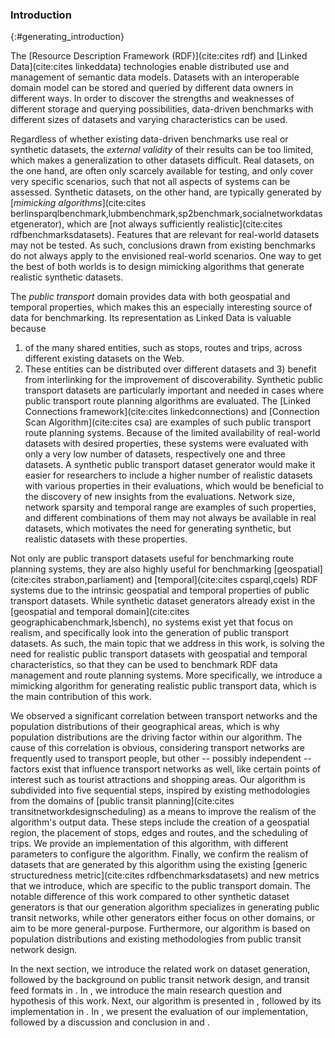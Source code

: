 ### Introduction
{:#generating_introduction}

The [Resource Description Framework (RDF)](cite:cites rdf) and [Linked Data](cite:cites linkeddata) technologies enable distributed use and management of semantic data models.
Datasets with an interoperable domain model can be stored and queried by different data owners in different ways.
In order to discover the strengths and weaknesses of different storage and querying possibilities,
data-driven benchmarks with different sizes of datasets and varying characteristics can be used.

Regardless of whether existing data-driven benchmarks use real or synthetic datasets,
the *external validity* of their results can be too limited,
which makes a&nbsp;generalization to other datasets difficult.
Real datasets, on the one hand, are often only scarcely available for testing,
and only cover very specific scenarios,
such that not all aspects of systems can be assessed.
Synthetic datasets, on the other hand, are typically generated by
[*mimicking algorithms*](cite:cites berlinsparqlbenchmark,lubmbenchmark,sp2benchmark,socialnetworkdatasetgenerator),
which are [not always sufficiently realistic](cite:cites rdfbenchmarksdatasets).
Features that are relevant for real-world datasets may not be tested.
As such, conclusions drawn from existing benchmarks
do not always apply to the envisioned real-world scenarios.
One way to get the best of both worlds
is to design mimicking algorithms that generate realistic synthetic datasets.

The *public transport* domain provides data with both geospatial and temporal properties,
which makes this an especially interesting source of data for benchmarking.
Its representation as Linked Data is valuable because
1) of the many shared entities, such as stops, routes and trips, across different existing datasets on the Web.
2) These entities can be distributed over different datasets
and 3) benefit from interlinking for the improvement of discoverability.
Synthetic public transport datasets are particularly important and needed
in cases where public transport route planning algorithms are evaluated.
The [Linked Connections framework](cite:cites linkedconnections) and [Connection Scan Algorithm](cite:cites csa)
are examples of such public transport route planning systems.
Because of the limited availability of real-world datasets with desired properties,
these systems were evaluated with only a very low number of datasets, respectively one and three datasets.
A synthetic public transport dataset generator would make it easier for researchers
to include a higher number of realistic datasets with various properties in their evaluations,
which would be beneficial to the discovery of new insights from the evaluations.
Network size, network sparsity and temporal range are examples of such properties,
and different combinations of them may not always be available in real datasets,
which motivates the need for generating synthetic, but realistic datasets with these properties.

Not only are public transport datasets useful for benchmarking route planning systems,
they are also highly useful for benchmarking [geospatial](cite:cites strabon,parliament) and [temporal](cite:cites csparql,cqels) RDF systems
due to the intrinsic geospatial and temporal properties of public transport datasets.
While synthetic dataset generators already exist in the [geospatial and temporal domain](cite:cites geographicabenchmark,lsbench),
no systems exist yet that focus on realism, and specifically look into the generation of public transport datasets.
As such, the main topic that we address in this work, is solving the need for realistic public transport datasets
with geospatial and temporal characteristics,
so that they can be used to benchmark RDF data management and route planning systems.
More specifically, we introduce a mimicking algorithm for generating realistic public transport data,
which is the main contribution of this work.

We observed a significant correlation between transport networks and the population distributions of their geographical areas,
which is why population distributions are the driving factor within our algorithm.
The cause of this correlation is obvious, considering transport networks are frequently used to transport people,
but other -- possibly independent -- factors exist that influence transport networks as well,
like certain points of interest such as tourist attractions and shopping areas.
Our algorithm is subdivided into five sequential steps,
inspired by existing methodologies from the domains of [public transit planning](cite:cites transitnetworkdesignscheduling)
as a means to improve the realism of the algorithm's output data.
These steps include the creation of a geospatial region, the placement of stops, edges and routes, and the scheduling of trips.
We provide an implementation of this algorithm, with different parameters to configure the algorithm.
Finally, we confirm the realism of datasets that are generated by this algorithm
using the existing [generic structuredness metric](cite:cites rdfbenchmarksdatasets)
and new metrics that we introduce, which are specific to the public transport domain.
The notable difference of this work compared to other synthetic dataset generators
is that our generation algorithm specializes in generating public transit networks,
while other generators either focus on other domains, or aim to be more general-purpose.
Furthermore, our algorithm is based on population distributions and existing methodologies from public transit network design.

In the next section, we introduce the related work on dataset generation,
followed by the background on public transit network design, and transit feed formats in [](#generating_public-transit-background).
In [](#generating_research-question), we introduce the main research question and hypothesis of this work.
Next, our algorithm is presented in [](#generating_methodology), followed by its implementation in [](#generating_implementation).
In [](#generating_evaluation), we present the evaluation of our implementation,
followed by a discussion and conclusion in [](#generating_discussion) and [](#generating_conclusions).